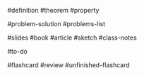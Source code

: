 #definition
#theorem
#property

#problem-solution
#problems-list

#slides
#book
#article
#sketch
#class-notes

#to-do

#flashcard
#review
#unfinished-flashcard



